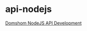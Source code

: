 # api-nodejs
[Domshom NodeJS API Development](http://domshom.com/videos/watch/API%20development%20with%20NodeJS)
